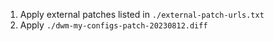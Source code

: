 1. Apply external patches listed in `./external-patch-urls.txt`
2. Apply `./dwm-my-configs-patch-20230812.diff`
